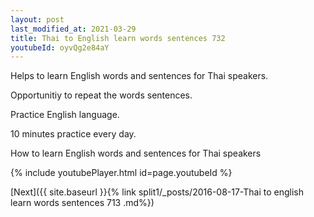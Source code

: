 ```yaml
---
layout: post
last_modified_at: 2021-03-29
title: Thai to English learn words sentences 732 
youtubeId: oyvQg2e84aY
---
```

 
 
Helps to learn English words and sentences for Thai speakers.

Opportunitiy to repeat the words sentences. 

Practice English language. 
 
10 minutes practice every day. 
 
How to learn English words and sentences for Thai speakers 
 
{% include youtubePlayer.html id=page.youtubeId %}
 
 
[Next]({{ site.baseurl }}{% link  split1/_posts/2016-08-17-Thai to english learn words sentences 713 .md%})
 
